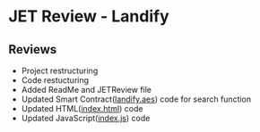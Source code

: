 # JET Review - Landify

## Reviews

- Project restructuring
- Code restucturing
- Added ReadMe and JETReview file
- Updated Smart Contract([landify.aes](contract/landify.aes)) code for search function
- Updated HTML([index.html](index.html)) code
- Updated JavaScript([index.js](assets/js/index.js)) code
